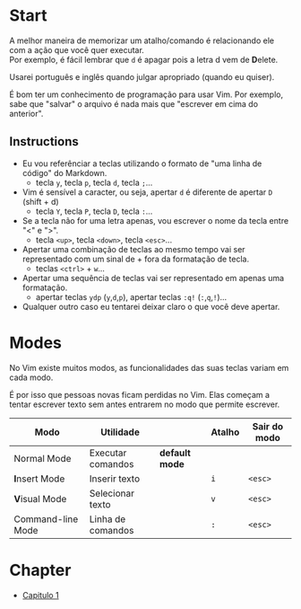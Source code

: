 # Start
A melhor maneira de memorizar um atalho/comando é relacionando ele com a ação que você quer executar.  
Por exemplo, é fácil lembrar que `d` é apagar pois a letra d vem de **D**elete.  

Usarei português e inglês quando julgar apropriado (quando eu quiser).  

É bom ter um conhecimento de programação para usar Vim. Por exemplo, sabe que "salvar" o arquivo é nada mais que "escrever em cima do anterior".  

## Instructions
* Eu vou referênciar a teclas utilizando o formato de "uma linha de código" do Markdown.  
  * tecla `y`, tecla `p`, tecla `d`, tecla `;`...  
* Vim é sensível a caracter, ou seja, apertar `d` é diferente de apertar `D` (shift + d)  
  * tecla `Y`, tecla `P`, tecla `D`, tecla `:`...  
* Se a tecla não for uma letra apenas, vou escrever o nome da tecla entre "<" e ">".  
  * tecla `<up>`, tecla `<down>`, tecla `<esc>`...  
* Apertar uma combinação de teclas ao mesmo tempo vai ser representado com um sinal de + fora da formatação de tecla.  
  * teclas `<ctrl>` + `w`...  
* Apertar uma sequência de teclas vai ser representado em apenas uma formatação.  
  * apertar teclas `ydp` (`y`,`d`,`p`), apertar teclas `:q!` (`:`,`q`,`!`)...  
* Qualquer outro caso eu tentarei deixar claro o que você deve apertar.  

# Modes
No Vim existe muitos modos, as funcionalidades das suas teclas variam em cada modo.  

É por isso que pessoas novas ficam perdidas no Vim. Elas começam a tentar escrever texto sem antes entrarem no modo que permite escrever.  

| Modo              | Utilidade         |                  | Atalho | Sair do modo |
| ----------------- | ----------------- | ---------------- | ------ | ------------ |
| Normal Mode       | Executar comandos | **default mode** |        |              |
| **I**nsert Mode   | Inserir texto     |                  | `i`    | `<esc>`      |
| **V**isual Mode   | Selecionar texto  |                  | `v`    | `<esc>`      |
| Command-line Mode | Linha de comandos |                  | `:`    | `<esc>`      |

# Chapter

* [Capitulo 1](chapter01.md)
